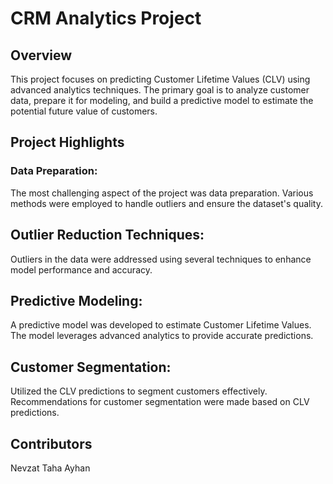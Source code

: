 

# CRM Analytics Project
## Overview
This project focuses on predicting Customer Lifetime Values (CLV) using advanced analytics techniques. The primary goal is to analyze customer data, prepare it for modeling, and build a predictive model to estimate the potential future value of customers.

## Project Highlights
### Data Preparation:

The most challenging aspect of the project was data preparation.
Various methods were employed to handle outliers and ensure the dataset's quality.
## Outlier Reduction Techniques:

Outliers in the data were addressed using several techniques to enhance model performance and accuracy.
## Predictive Modeling:

 A predictive model was developed to estimate Customer Lifetime Values.
The model leverages advanced analytics to provide accurate predictions.
## Customer Segmentation:

 Utilized the CLV predictions to segment customers effectively.
Recommendations for customer segmentation were made based on CLV predictions.



## Contributors
Nevzat Taha Ayhan
